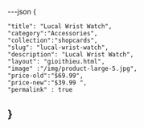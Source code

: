 ---json
{   

    "title": "Lucal Wrist Watch",
    "category":"Accessories",
    "collection":"shopcards",
    "slug": "lucal-wrist-watch",
    "description": "Lucal Wrist Watch",
    "layout": "gioithieu.html",
    "image" :"/img/product-large-5.jpg",
    "price-old":"$69.99",
    "price-new":"$39.99 ",
    "permalink" : true
}
---
